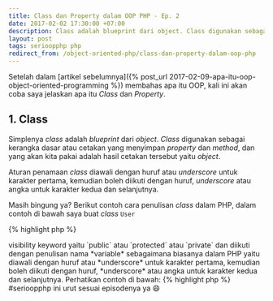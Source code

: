 ```yaml
---
title: Class dan Property dalam OOP PHP - Ep. 2
date: 2017-02-02 17:30:00 +07:00
description: Class adalah blueprint dari object. Class digunakan sebagai kerangka dasar atau cetakan yang menyimpan property dan method, dan yang akan kita pakai adalah hasil cetakan tersebut yaitu object
layout: post
tags: serioopphp php
redirect_from: /object-oriented-php/class-dan-property-dalam-oop-php
---
```


Setelah dalam [artikel sebelumnya]({% post_url 2017-02-09-apa-itu-oop-object-oriented-programming %}) membahas apa itu OOP, kali ini akan coba saya jelaskan apa itu *Class* dan *Property*.

## 1. Class
Simplenya *class* adalah *blueprint* dari *object*. *Class* digunakan sebagai kerangka dasar atau cetakan yang menyimpan *property* dan *method*, dan yang akan kita pakai adalah hasil cetakan tersebut yaitu *object*.

Aturan penamaan *class* diawali dengan huruf atau <em>underscore</em> untuk karakter pertama, kemudian boleh diikuti dengan huruf, <em>underscore</em> atau angka untuk karakter kedua dan selanjutnya.

Masih bingung ya? Berikut contoh cara penulisan *class* dalam PHP, dalam contoh di bawah saya buat *class* `User`

{% highlight php %}
<?php
// diawali dengan kata class diikuti dengan nama class
// setelah nama class diikuti kurung kurawal buka
// dan diakhiri kurung kurawal tutup

class User {
  // isi class nanti di sini
  // isi dari class bisa property dan method
  // property dan method akan dijelaskan kok
  // jangan khawatir...
}
{% endhighlight %}

## 2. Property
*Property* sebenarnya hanyalah sebuah *variable* yang terletak dalam sebuah *class*. Dalam literatur yang lain *property* disebut juga dengan *attribute*.

Cara penulisan *property* ialah dengan didahului oleh `var` atau <em>visibility keyword</em> yaitu `public` atau `protected` atau `private` dan diikuti dengan penulisan nama *variable* sebagaimana biasanya dalam PHP yaitu diawali dengan huruf atau *underscore* untuk karakter pertama, kemudian boleh diikuti dengan huruf, *underscore* atau angka untuk karakter kedua dan selanjutnya.

Perhatikan contoh di bawah:

{% highlight php %}
<?php
class User {
    var $name;
    public $username;
    protected $brithdate;
    private $address;
}
{% endhighlight %}
terus itu *visibility keyword* dalam property untuk apa? sabar..... akan dibahas dalam artikel tersendiri kok, pokoknya baca saja artikel <a href="/tag/serioopphp">#serioopphp ini</a> urut sesuai episodenya ya 😄
